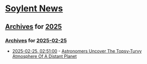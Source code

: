 # [Soylent News](../../../README.md)

## [Archives](../../index.md) for [2025](../index.md)

### [Archives](../../index.md) for [2025-02-25](index.md)

* [2025-02-25, 02:51:00](https://soylentnews.org/article.pl?sid=25/02/24/0723218&from=rss) - [Astronomers Uncover The Topsy-Turvy Atmosphere Of A Distant Planet](https://soylentnews.org/article.pl?sid=25/02/24/0723218&from=rss)
